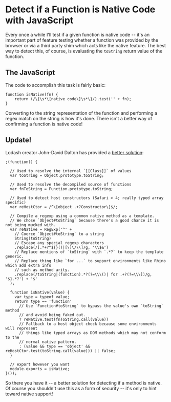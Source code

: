 # Detect if a Function is Native Code with JavaScript

Every once a while I'll test if a given function is native code -- it's an important part of feature testing whether a function was provided by the browser or via a third party shim which acts like the native feature. The best way to detect this, of course, is evaluating the `toString` return value of the function.

## The JavaScript

The code to accomplish this task is fairly basic:

    function isNative(fn) {
        return (/\{\s*\[native code\]\s*\}/).test('' + fn);
    }

Converting to the string representation of the function and performing a regex match on the string is how it's done. <span style="text-decoration: =line-through;">There isn't a better way of confirming a function is native code!</span>

## Update!

Lodash creator John-David Dalton has provided a [better solution][1]:

    ;(function() {

      // Used to resolve the internal `[[Class]]` of values
      var toString = Object.prototype.toString;
  
      // Used to resolve the decompiled source of functions
      var fnToString = Function.prototype.toString;
  
      // Used to detect host constructors (Safari > 4; really typed array specific)
      var reHostCtor = /^\[object .+?Constructor\]$/;

      // Compile a regexp using a common native method as a template.
      // We chose `Object#toString` because there's a good chance it is not being mucked with.
      var reNative = RegExp('^' +
        // Coerce `Object#toString` to a string
        String(toString)
        // Escape any special regexp characters
        .replace(/[.*+?^${}()|[\]\/\\]/g, '\\$&')
        // Replace mentions of `toString` with `.*?` to keep the template generic.
        // Replace thing like `for ...` to support environments like Rhino which add extra info
        // such as method arity.
        .replace(/toString|(function).*?(?=\\\()| for .+?(?=\\\])/g, '$1.*?') + '$'
      );
  
      function isNative(value) {
        var type = typeof value;
        return type == 'function'
          // Use `Function#toString` to bypass the value's own `toString` method
          // and avoid being faked out.
          ? reNative.test(fnToString.call(value))
          // Fallback to a host object check because some environments will represent
          // things like typed arrays as DOM methods which may not conform to the
          // normal native pattern.
          : (value && type == 'object' && reHostCtor.test(toString.call(value))) || false;
      }
  
      // export however you want
      module.exports = isNative;
    }());

So there you have it -- a better solution for detecting if a method is native. Of course you shouldn't use this as a form of security -- it's only to hint toward native support!

[1]: https://gist.github.com/jdalton/5e34d890105aca44399f